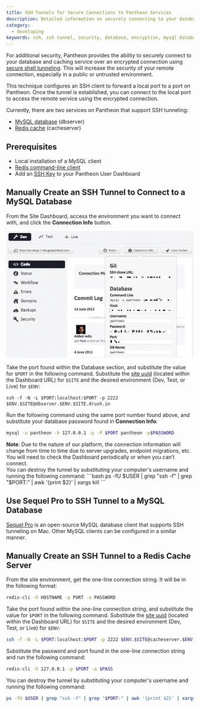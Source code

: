 ```yaml
---
title: SSH Tunnels for Secure Connections to Pantheon Services
description: Detailed information on securely connecting to your database and caching service using SSH tunnels.
category:
  - developing
keywords: ssh, ssh tunnel, security, database, encryption, mysql database, redis cache server
---
```

For additional security, Pantheon provides the ability to securely connect to your database and caching service over an encrypted connection using  [secure shell tunneling](http://en.wikipedia.org/wiki/Tunneling_protocol#Secure_shell_tunneling). This will increase the security of your remote connection, especially in a public or untrusted environment.  

This technique configures an SSH client to forward a local port to a port on Pantheon. Once the tunnel is established, you can connect to the local port to access the remote service using the encrypted connection.  

Currently, there are two services on Pantheon that support SSH tunneling:

- [MySQL database](/docs/articles/local/accessing-mysql-databases/) (dbserver)
- [Redis cache](/docs/articles/sites/redis-as-a-caching-backend/) (cacheserver)

## Prerequisites

- Local installation of a MySQL client
- [Redis command-line client](/docs/articles/sites/redis-as-a-caching-backend/#using-the-redis-command-line-client)
- Add an [SSH Key](/docs/articles/users/generating-ssh-keys) to your Pantheon User Dashboard

## Manually Create an SSH Tunnel to Connect to a MySQL Database

From the Site Dashboard, access the environment you want to connect with, and click the **Connection Info** button.


![Connection info](/source/docs/assets/images/desk_images/168060.png)


Take the port found within the Database section, and substitute the value for `$PORT` in the following command. Substitute the [site uuid](/docs/articles/sites/#site-uuid) (located within the Dashboard URL) for `$SITE` and the desired environment (Dev, Test, or Live) for `$ENV`:
```
ssh -f -N -L $PORT:localhost:$PORT -p 2222 $ENV.$SITE@dbserver.$ENV.$SITE.drush.in
```
Run the following command using the same port number found above, and substitute your database password found in **Connection Info**:
```bash
mysql -u pantheon -h 127.0.0.1 -p -P $PORT pantheon -p$PASSWORD
```
<div class="alert alert-info" role="alert">
<strong>Note</strong>: Due to the nature of our platform, the connection information will change from time to time due to server upgrades, endpoint migrations, etc. You will need to check the Dashboard periodically or when you can’t connect.</div>
You can destroy the tunnel by substituting your computer's username and running the following command:
```bash
ps -fU $USER | grep "ssh -f" | grep "$PORT:" | awk '{print $2}' | xargs kill
```

## Use Sequel Pro to SSH Tunnel to a MySQL Database

[Sequel Pro](http://www.sequelpro.com/) is an open-source MySQL database client that supports SSH tunneling on Mac. Other MySQL clients can be configured in a similar manner.  

## Manually Create an SSH Tunnel to a Redis Cache Server

From the site environment, get the one-line connection string. It will be in the following format:
```bash
redis-cli -h HOSTNAME -p PORT -a PASSWORD
```
Take the port found within the one-line connection string, and substitute the value for `$PORT` in the following command. Substitute the [site uuid](/docs/articles/sites/#site-uuid) (located within the Dashboard URL) for `$SITE` and the desired environment (Dev, Test, or Live) for `$ENV`:
```bash
ssh -f -N -L $PORT:localhost:$PORT -p 2222 $ENV.$SITE@cacheserver.$ENV.$SITE.drush.in
```
Substitute the password and port found in the one-line connection string and run the following command:
```bash
redis-cli -h 127.0.0.1 -p $PORT -a $PASS
```

You can destroy the tunnel by substituting your computer's username and running the following command:
```bash
ps -fU $USER | grep "ssh -f" | grep "$PORT:" | awk '{print $2}' | xargs kill
```
